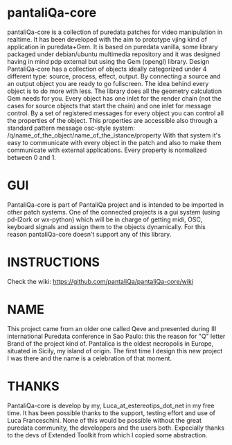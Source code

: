 pantaliQa-core
==============

pantaliQa-core is a collection of puredata patches for video manipulation in realtime. 
It has been developed with the aim to prototype vjing kind of application in puredata+Gem. 
It is based on puredata vanilla, some library packaged under debian/ubuntu multimedia repository and it was designed having in mind pdp external but using the Gem (opengl) library.
Design
PantaliQa-core has a collection of objects ideally categorized under 4 different type: source, process, effect, output.
By connecting a source and an output object you are ready to go fullscreen.
The idea behind every object is to do more with less. The library does all the geometry calculation Gem needs for you.
Every object has one inlet for the render chain (not the cases for source objects that start the chain) and one inlet for message control. By a set of registered messages for every object you can control all the properties of the object. This properties are accessible also through a standard pattern message osc-style system: 
/q/name_of_the_object/name_of_the_istance/property
With that system it's easy to communicate with every object in the patch and also to make them communicate with external applications.
Every property is normalized between 0 and 1. 

GUI
===
PantaliQa-core is part of PantaliQa project and is intended to be imported in other patch systems. One of the connected projects is a gui system (using pd-l2ork or wx-python) which will be in charge of getting midi, OSC, keyboard signals and assign them to the objects dynamically. For this reason pantaliQa-core doesn't support any of this library. 

INSTRUCTIONS
===========
Check the wiki: https://github.com/pantaliQa/pantaliQa-core/wiki 

NAME
========
This project came from an older one called Qeve and presented during III international Puredata conference in Sao Paulo: this the reason for "Q" letter Brand of the project kind of.
Pantalica is the oldest necropolis in Europe, situated in Sicily, my island of origin. The first time I design this new project I was there and the name is a celebration of that moment.


THANKS
======

PantaliQa-core is develop by my, Luca_at_estereotips_dot_net in my free time.
It has been possible thanks to the support, testing effort and use of Luca Franceschini.
None of this would be possible without the great puredata community, the developpers and the users both.
Expecially thanks to the devs of Extended Toolkit from which I copied some abstraction.







